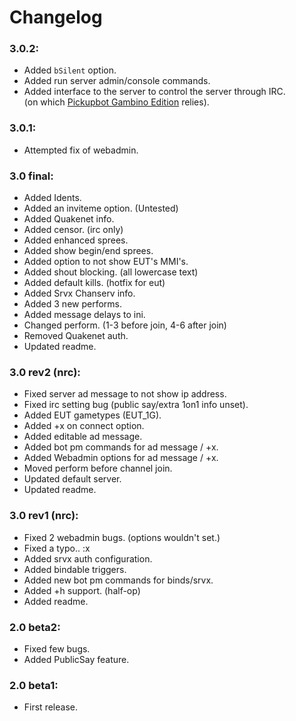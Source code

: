 # Changelog

### 3.0.2:

- Added `bSilent` option.
- Added run server admin/console commands.
- Added interface to the server to control the server through IRC.  
  (on which [Pickupbot Gambino Edition](https://github.com/sn3p/pickupbot) relies).

### 3.0.1:

- Attempted fix of webadmin.

### 3.0 final:

- Added Idents.
- Added an inviteme option. (Untested)
- Added Quakenet info.
- Added censor. (irc only)
- Added enhanced sprees.
- Added show begin/end sprees.
- Added option to not show EUT's MMI's.
- Added shout blocking. (all lowercase text)
- Added default kills. (hotfix for eut)
- Added Srvx Chanserv info.
- Added 3 new performs.
- Added message delays to ini.
- Changed perform. (1-3 before join, 4-6 after join)
- Removed Quakenet auth.
- Updated readme.

### 3.0 rev2 (nrc):

- Fixed server ad message to not show ip address.
- Fixed irc setting bug (public say/extra 1on1 info unset).
- Added EUT gametypes (EUT_1G).
- Added +x on connect option.
- Added editable ad message.
- Added bot pm commands for ad message / +x.
- Added Webadmin options for ad message / +x.
- Moved perform before channel join.
- Updated default server.
- Updated readme.

### 3.0 rev1 (nrc):

- Fixed 2 webadmin bugs. (options wouldn't set.)
- Fixed a typo.. :x
- Added srvx auth configuration.
- Added bindable triggers.
- Added new bot pm commands for binds/srvx.
- Added +h support. (half-op)
- Added readme.

### 2.0 beta2:

- Fixed few bugs.
- Added PublicSay feature.

### 2.0 beta1:

- First release.
